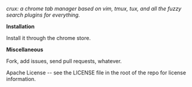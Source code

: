 
*crux: a chrome tab manager based on vim, tmux, tux, and all the fuzzy search plugins for everything.*

**Installation**

Install it through the chrome store.

**Miscellaneous**

Fork, add issues, send pull requests, whatever.

Apache License -- see the LICENSE file in the root of the repo for license information.
